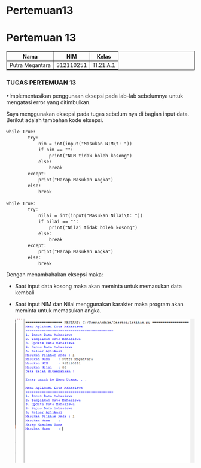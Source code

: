 # Pertemuan13
# Pertemuan 13
<!DOCTYPE html>
<html lang="en">
<head>
    <meta charset="UTF-8">
    <meta name="viewport" content="width=device-width, initial-scale=1.0">
</head>
<body>
    <table border="1">
        <tr>
            <th> Nama</th>
            <th>NIM</th>
            <th>Kelas</th>
        </tr>
        <tr>
            <td>Putra Megantara</td>
            <td>312110251</td>
            <td>TI.21.A.1</td>
        </tr>
    </table>
</body>
</html>

### TUGAS PERTEMUAN 13
•Implementasikan penggunaan eksepsi pada lab-lab
sebelumnya untuk mengatasi error yang ditimbulkan.<P>

Saya menggunakan eksepsi pada tugas sebelum nya di bagian input data.
Berikut adalah tambahan kode eksepsi.<P>

    while True:
            try:
                nim = int(input("Masukan NIM\t: "))
                if nim == "":
                    print("NIM tidak boleh kosong")
                else:
                    break
            except:
                print("Harap Masukan Angka")
            else:
                break
            
    while True:
            try:
                nilai = int(input("Masukan Nilai\t: "))
                if nilai == "":
                    print("Nilai tidak boleh kosong")
                else:
                    break
            except:
                print("Harap Masukan Angka")
            else:
                break

Dengan menambahakan eksepsi maka:<P>
- Saat input data kosong maka akan meminta untuk memasukan data kembali<P>
- Saat input NIM dan Nilai menggunakan karakter maka program akan meminta untuk memasukan angka.<P>
  ![Gambar1](screenshot/ss1.PNG)
    